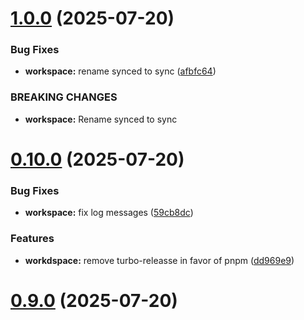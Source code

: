 # [1.0.0](https://github.com/jucian0/turboversion/compare/v0.10.0...v1.0.0) (2025-07-20)


### Bug Fixes

* **workspace:** rename synced to sync ([afbfc64](https://github.com/jucian0/turboversion/commit/afbfc645c10474c85541365182e0baacdacf282d))


### BREAKING CHANGES

* **workspace:** Rename synced to sync



# [0.10.0](https://github.com/jucian0/turboversion/compare/v0.9.0...v0.10.0) (2025-07-20)


### Bug Fixes

* **workspace:** fix log messages ([59cb8dc](https://github.com/jucian0/turboversion/commit/59cb8dc26ac775d86e6bd07e5155e0bb65809656))


### Features

* **workdspace:** remove turbo-releasse in favor of pnpm ([dd969e9](https://github.com/jucian0/turboversion/commit/dd969e91c73e5a49feac56d6f80661ff027b9837))



# [0.9.0](https://github.com/jucian0/turboversion/compare/v0.8.7...v0.9.0) (2025-07-20)



